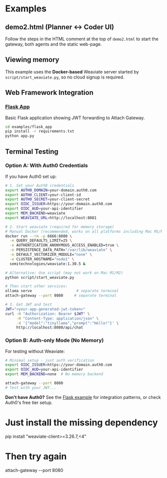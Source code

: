 # Examples

## demo2.html (Planner ↔ Coder UI)

Follow the steps in the HTML comment at the top of `demo2.html`
to start the gateway, both agents and the static web-page.

## Viewing memory

This example uses the **Docker-based** Weaviate server started by
`script/start_weaviate.py`, so no cloud signup is required.

## Web Framework Integration

### [Flask App](flask_app/)
Basic Flask application showing JWT forwarding to Attach Gateway.

```bash
cd examples/flask_app
pip install -r requirements.txt
python app.py
```

## Terminal Testing

### Option A: With Auth0 Credentials

If you have Auth0 set up:

```bash
# 1. Set your Auth0 credentials  
export AUTH0_DOMAIN=your-domain.auth0.com
export AUTH0_CLIENT=your-client-id
export AUTH0_SECRET=your-client-secret
export OIDC_ISSUER=https://your-domain.auth0.com
export OIDC_AUD=your-api-identifier
export MEM_BACKEND=weaviate
export WEAVIATE_URL=http://localhost:8081

# 2. Start weaviate (required for memory storage)
# Manual Docker (recommended, works on all platforms including Mac M1/M2):
docker run --rm -p 6666:8080 \
  -e QUERY_DEFAULTS_LIMIT=25 \
  -e AUTHENTICATION_ANONYMOUS_ACCESS_ENABLED=true \
  -e PERSISTENCE_DATA_PATH="/var/lib/weaviate" \
  -e DEFAULT_VECTORIZER_MODULE="none" \
  -e CLUSTER_HOSTNAME="node1" \
  semitechnologies/weaviate:1.30.5 &

# Alternative: Use script (may not work on Mac M1/M2)
python script/start_weaviate.py

# Then start other services:
ollama serve                    # separate terminal
attach-gateway --port 8080     # separate terminal

# 3. Get JWT and test
JWT="<your-app-generated-jwt-token>"
curl -H "Authorization: Bearer $JWT" \
     -H "Content-Type: application/json" \
     -d '{"model":"tinyllama","prompt":"Hello!"}' \
     http://localhost:8080/api/chat
```

### Option B: Auth-only Mode (No Memory)

For testing without Weaviate:

```bash
# Minimal setup - just auth verification
export OIDC_ISSUER=https://your-domain.auth0.com
export OIDC_AUD=your-api-identifier
export MEM_BACKEND=none  # No memory backend

attach-gateway --port 8080
# Test with your JWT...
```

**Don't have Auth0?** See the [Flask example](flask_app/) for integration patterns, or check Auth0's free tier setup.

# Just install the missing dependency
pip install "weaviate-client>=3.26.7,<4"

# Then try again
attach-gateway --port 8080
